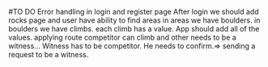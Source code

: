 #TO DO
Error handling in login and register page
After login we should add rocks page and user have ability to find areas
in areas we have boulders.
in boulders we have climbs.
each climb has a value.
App should add all of the values.
applying route competitor can climb and other needs to be a witness... Witness has to be competitor. He needs to confirm.=> sending a request to be a witness.
